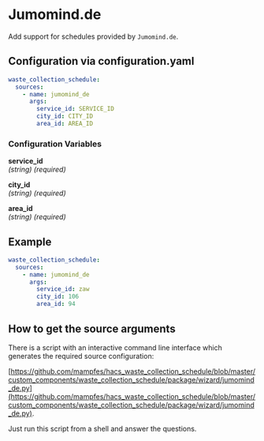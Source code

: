 # Jumomind.de

Add support for schedules provided by `Jumomind.de`.

## Configuration via configuration.yaml

```yaml
waste_collection_schedule:
  sources:
    - name: jumomind_de
      args:
        service_id: SERVICE_ID
        city_id: CITY_ID
        area_id: AREA_ID
```

### Configuration Variables

**service_id**<br>
*(string) (required)*

**city_id**<br>
*(string) (required)*

**area_id**<br>
*(string) (required)*

## Example

```yaml
waste_collection_schedule:
  sources:
    - name: jumomind_de
      args:
        service_id: zaw
        city_id: 106
        area_id: 94
```

## How to get the source arguments

There is a script with an interactive command line interface which generates the required source configuration:

[https://github.com/mampfes/hacs_waste_collection_schedule/blob/master/custom_components/waste_collection_schedule/package/wizard/jumomind_de.py](https://github.com/mampfes/hacs_waste_collection_schedule/blob/master/custom_components/waste_collection_schedule/package/wizard/jumomind_de.py).

Just run this script from a shell and answer the questions.
